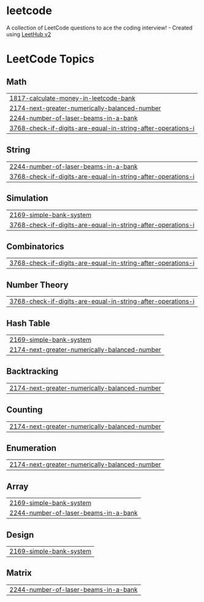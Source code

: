 # leetcode
A collection of LeetCode questions to ace the coding interview! - Created using [LeetHub v2](https://github.com/arunbhardwaj/LeetHub-2.0)

<!---LeetCode Topics Start-->
# LeetCode Topics
## Math
|  |
| ------- |
| [1817-calculate-money-in-leetcode-bank](https://github.com/daman-11/leetcode/tree/master/1817-calculate-money-in-leetcode-bank) |
| [2174-next-greater-numerically-balanced-number](https://github.com/daman-11/leetcode/tree/master/2174-next-greater-numerically-balanced-number) |
| [2244-number-of-laser-beams-in-a-bank](https://github.com/daman-11/leetcode/tree/master/2244-number-of-laser-beams-in-a-bank) |
| [3768-check-if-digits-are-equal-in-string-after-operations-i](https://github.com/daman-11/leetcode/tree/master/3768-check-if-digits-are-equal-in-string-after-operations-i) |
## String
|  |
| ------- |
| [2244-number-of-laser-beams-in-a-bank](https://github.com/daman-11/leetcode/tree/master/2244-number-of-laser-beams-in-a-bank) |
| [3768-check-if-digits-are-equal-in-string-after-operations-i](https://github.com/daman-11/leetcode/tree/master/3768-check-if-digits-are-equal-in-string-after-operations-i) |
## Simulation
|  |
| ------- |
| [2169-simple-bank-system](https://github.com/daman-11/leetcode/tree/master/2169-simple-bank-system) |
| [3768-check-if-digits-are-equal-in-string-after-operations-i](https://github.com/daman-11/leetcode/tree/master/3768-check-if-digits-are-equal-in-string-after-operations-i) |
## Combinatorics
|  |
| ------- |
| [3768-check-if-digits-are-equal-in-string-after-operations-i](https://github.com/daman-11/leetcode/tree/master/3768-check-if-digits-are-equal-in-string-after-operations-i) |
## Number Theory
|  |
| ------- |
| [3768-check-if-digits-are-equal-in-string-after-operations-i](https://github.com/daman-11/leetcode/tree/master/3768-check-if-digits-are-equal-in-string-after-operations-i) |
## Hash Table
|  |
| ------- |
| [2169-simple-bank-system](https://github.com/daman-11/leetcode/tree/master/2169-simple-bank-system) |
| [2174-next-greater-numerically-balanced-number](https://github.com/daman-11/leetcode/tree/master/2174-next-greater-numerically-balanced-number) |
## Backtracking
|  |
| ------- |
| [2174-next-greater-numerically-balanced-number](https://github.com/daman-11/leetcode/tree/master/2174-next-greater-numerically-balanced-number) |
## Counting
|  |
| ------- |
| [2174-next-greater-numerically-balanced-number](https://github.com/daman-11/leetcode/tree/master/2174-next-greater-numerically-balanced-number) |
## Enumeration
|  |
| ------- |
| [2174-next-greater-numerically-balanced-number](https://github.com/daman-11/leetcode/tree/master/2174-next-greater-numerically-balanced-number) |
## Array
|  |
| ------- |
| [2169-simple-bank-system](https://github.com/daman-11/leetcode/tree/master/2169-simple-bank-system) |
| [2244-number-of-laser-beams-in-a-bank](https://github.com/daman-11/leetcode/tree/master/2244-number-of-laser-beams-in-a-bank) |
## Design
|  |
| ------- |
| [2169-simple-bank-system](https://github.com/daman-11/leetcode/tree/master/2169-simple-bank-system) |
## Matrix
|  |
| ------- |
| [2244-number-of-laser-beams-in-a-bank](https://github.com/daman-11/leetcode/tree/master/2244-number-of-laser-beams-in-a-bank) |
<!---LeetCode Topics End-->